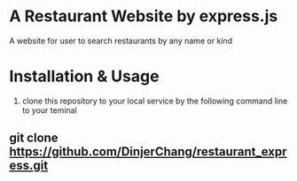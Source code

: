 # A Restaurant Website by express.js
A website for user to search restaurants by any name or kind 
# Installation & Usage
1. clone this repository to your local service by the following command line to your teminal
## git clone https://github.com/DinjerChang/restaurant_express.git
